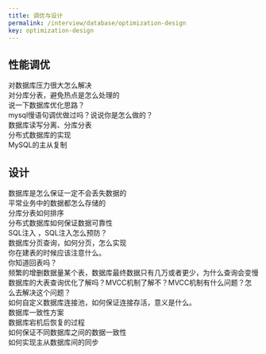 ```yaml
---
title: 调优与设计
permalink: /interview/database/optimization-design
key: optimization-design
---
```


## 性能调优

对数据库压力很大怎么解决  
对分库分表，避免热点是怎么处理的  
说一下数据库优化思路？   
mysql慢语句调优做过吗？说说你是怎么做的？   
数据库读写分离、分库分表   
分布式数据库的实现  
MySQL的主从复制  

## 设计

数据库是怎么保证一定不会丢失数据的  
平常业务中的数据都怎么存储的  
分库分表如何排序  
分布式数据库如何保证数据可靠性  
SQL注入   ，SQL注入怎么预防？  
数据库分页查询，如何分页，怎么实现  
你在建表的时候应该注意什么。  
你知道回表吗？  
频繁的增删数据量某个表，数据库最终数据只有几万或者更少，为什么查询会变慢   
数据库的大表查询优化了解吗？MVCC机制了解不？MVCC机制有什么问题？怎么去解决这个问题？        
如何自定义数据库连接池，如何保证连接存活，意义是什么。  
数据库一致性方案  
数据库宕机后恢复的过程   
如何保证不同数据库之间的数据一致性  
如何实现主从数据库间的同步   